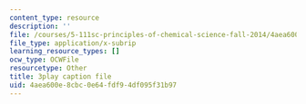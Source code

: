 ```yaml
---
content_type: resource
description: ''
file: /courses/5-111sc-principles-of-chemical-science-fall-2014/4aea600e8cbc0e64fdf94df095f31b97_awdQqF9CFt0.srt
file_type: application/x-subrip
learning_resource_types: []
ocw_type: OCWFile
resourcetype: Other
title: 3play caption file
uid: 4aea600e-8cbc-0e64-fdf9-4df095f31b97
---
```

